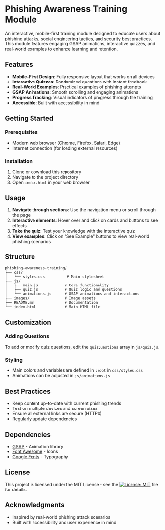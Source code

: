 # Phishing Awareness Training Module

An interactive, mobile-first training module designed to educate users about phishing attacks, social engineering tactics, and security best practices. This module features engaging GSAP animations, interactive quizzes, and real-world examples to enhance learning and retention.

## Features

- **Mobile-First Design**: Fully responsive layout that works on all devices
- **Interactive Quizzes**: Randomized questions with instant feedback
- **Real-World Examples**: Practical examples of phishing attempts
- **GSAP Animations**: Smooth scrolling and engaging animations
- **Progress Tracking**: Visual indicators of progress through the training
- **Accessible**: Built with accessibility in mind

## Getting Started

### Prerequisites

- Modern web browser (Chrome, Firefox, Safari, Edge)
- Internet connection (for loading external resources)

### Installation

1. Clone or download this repository
2. Navigate to the project directory
3. Open `index.html` in your web browser

## Usage

1. **Navigate through sections**: Use the navigation menu or scroll through the page
2. **Interactive elements**: Hover over and click on cards and buttons to see effects
3. **Take the quiz**: Test your knowledge with the interactive quiz
4. **View examples**: Click on "See Example" buttons to view real-world phishing scenarios

## Structure

```
phishing-awareness-training/
├── css/
│   └── styles.css          # Main stylesheet
├── js/
│   ├── main.js            # Core functionality
│   ├── quiz.js            # Quiz logic and questions
│   └── animations.js      # GSAP animations and interactions
├── images/                # Image assets
├── README.md              # Documentation
└── index.html             # Main HTML file
```

## Customization

### Adding Questions

To add or modify quiz questions, edit the `quizQuestions` array in `js/quiz.js`.

### Styling

- Main colors and variables are defined in `:root` in `css/styles.css`
- Animations can be adjusted in `js/animations.js`

## Best Practices

- Keep content up-to-date with current phishing trends
- Test on multiple devices and screen sizes
- Ensure all external links are secure (HTTPS)
- Regularly update dependencies

## Dependencies

- [GSAP](https://greensock.com/gsap/) - Animation library
- [Font Awesome](https://fontawesome.com/) - Icons
- [Google Fonts](https://fonts.google.com/) - Typography

## License

This project is licensed under the MIT License - see the [![License: MIT](https://img.shields.io/badge/License-MIT-yellow.svg)](https://opensource.org/licenses/MIT) file for details.

## Acknowledgments

- Inspired by real-world phishing attack scenarios
- Built with accessibility and user experience in mind
